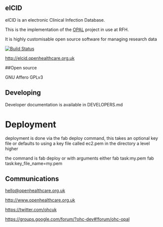 ## elCID

elCID is an electronic Clinical Infection Database.

This is the implementation of the [OPAL](https://github.com/openhealthcare/opal) project in use at RFH.

It is highly customisable open source software for managing research data

[![Build
Status](https://travis-ci.org/openhealthcare/elcid-rfh.png)](https://travis-ci.org/openhealthcare/elcid-rfh)

http://elcid.openhealthcare.org.uk


##Open source

GNU Affero GPLv3

## Developing

Developer documentation is available in DEVELOPERS.md

# Deployment

deployment is done via the fab deploy command, this takes an optional key file
or defaults to using a key file called ec2.pem in the directory a level higher

the command is fab deploy or with arguments either
fab task:my.pem
fab task:key_file_name=my.pem

## Communications

hello@openhealthcare.org.uk

http://www.openhealthcare.org.uk

https://twitter.com/ohcuk

https://groups.google.com/forum/?ohc-dev#!forum/ohc-opal
